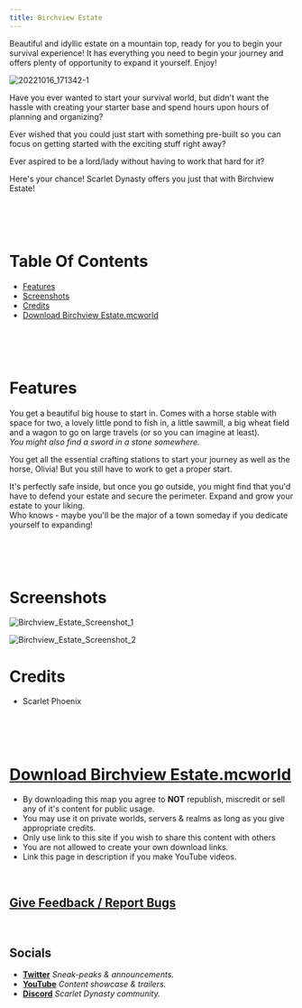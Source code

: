 ```yaml
---
title: Birchview Estate
---
```


Beautiful and idyllic estate on a mountain top, ready for you to begin your survival experience! It has everything you need to begin your journey and offers plenty of opportunity to expand it yourself. Enjoy!

![20221016_171342-1](https://github.com/Scarlet-Dynasty/scarlet-dynasty.github.io/assets/99989764/731b1c4b-55e3-4a8d-bb44-a81db12227b8)

Have you ever wanted to start your survival world, but didn't want the hassle with creating your starter base and spend hours upon hours of planning and organizing?

Ever wished that you could just start with something pre-built so you can focus on getting started with the exciting stuff right away? 

Ever aspired to be a lord/lady without having to work that hard for it?

Here's your chance! Scarlet Dynasty offers you just that with Birchview Estate!

<br>
<br>
<br>

# Table Of Contents
- [Features](/maps/brichview-estate#features)
- [Screenshots](/maps/brichview-estate#screenshots)
- [Credits](/maps/brichview-estate#credits)
- [Download Birchview Estate.mcworld](/maps/brichview-estate#download-birchview-estatemcworld)

<br>
<br>
<br>

# Features

You get a beautiful big house to start in. Comes with a horse stable with space for two, a lovely little pond to fish in, a little sawmill, a big wheat field and a wagon to go on large travels (or so you can imagine at least).<br>
*You might also find a sword in a stone somewhere.*

You get all the essential crafting stations to start your journey as well as the horse, Olivia! But you still have to work to get a proper start.

It's perfectly safe inside, but once you go outside, you might find that you'd have to defend your estate and secure the perimeter. Expand and grow your estate to your liking.<br>
Who knows - maybe you'll be the major of a town someday if you dedicate yourself to expanding!

<br>
<br>
<br>

# Screenshots

![Birchview_Estate_Screenshot_1](https://github.com/Scarlet-Dynasty/scarlet-dynasty.github.io/assets/99989764/6ad42ce8-156b-4a3c-9777-c16631d3c18c)

![Birchview_Estate_Screenshot_2](https://github.com/Scarlet-Dynasty/scarlet-dynasty.github.io/assets/99989764/208fcbf8-3acc-4827-a034-246f31db2455)

# Credits

- Scarlet Phoenix

<br>
<br>
<br>

# [Download Birchview Estate.mcworld](https://github.com/Scarlet-Dynasty/downloads/releases/download/birchview-estate/Birchview_Estate.mcworld)

- By downloading this map you agree to **NOT** republish, miscredit or sell any of it's content for public usage.
- You may use it on private worlds, servers & realms as long as you give appropriate credits.
- Only use link to this site if you wish to share this content with others
- You are not allowed to create your own download links. 
- Link this page in description if you make YouTube videos.

<br>

## [Give Feedback / Report Bugs](https://discord.gg/SaQbuBUuuw)

<br>

## Socials

- **[Twitter](https://twitter.com/ScarletDynasty)** *Sneak-peaks & announcements.*
- **[YouTube](https://www.youtube.com/channel/UCFZVpNDfKGdoArxYMBle4Hw)** *Content showcase & trailers.*
- **[Discord](https://discord.gg/SaQbuBUuuw)** *Scarlet Dynasty community.*

<br>
<br>
<br>
